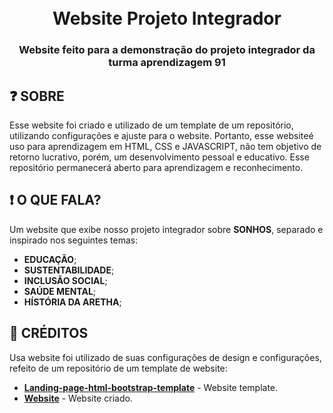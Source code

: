 <h1 align="center">
  <br>
  Website Projeto Integrador
  <br>
</h1>

<h3 align=center>Website feito para a demonstração do projeto integrador da turma aprendizagem 91</h3>

## ❓ SOBRE

Esse website foi criado e utilizado de um template de um repositório, utilizando configurações e ajuste para o website. Portanto, esse websiteé uso para aprendizagem em HTML, CSS e JAVASCRIPT, não tem objetivo de retorno lucrativo, porém, um desenvolvimento pessoal e educativo. Esse repositório permanecerá aberto para aprendizagem e reconhecimento.

## ❗ O QUE FALA?

Um website que exibe nosso projeto integrador sobre **SONHOS**, separado e inspirado nos seguintes temas:

*    **EDUCAÇÃO**;
*    **SUSTENTABILIDADE**;
*    **INCLUSÃO SOCIAL**;
*    **SAÚDE MENTAL**;
*    **HÍSTÓRIA DA ARETHA**;

## 📜 CRÉDITOS

Usa website foi utilizado de suas configurações de design e configurações, refeito de um repositório de um template de website:

* **[Landing-page-html-bootstrap-template](https://github.com/fjerbi/Landing-page-html-bootstrap-template)** - Website template.
* **[Website](https://downzin01.github.io/aprendizagem91/)** - Website criado.

